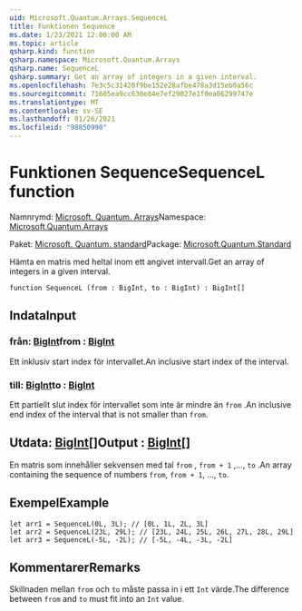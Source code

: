 ```yaml
---
uid: Microsoft.Quantum.Arrays.SequenceL
title: Funktionen Sequence
ms.date: 1/23/2021 12:00:00 AM
ms.topic: article
qsharp.kind: function
qsharp.namespace: Microsoft.Quantum.Arrays
qsharp.name: SequenceL
qsharp.summary: Get an array of integers in a given interval.
ms.openlocfilehash: 7e3c5c31428f9be152e28afbe478a3d15eb0a56c
ms.sourcegitcommit: 71605ea9cc630e84e7ef29027e1f0ea06299747e
ms.translationtype: MT
ms.contentlocale: sv-SE
ms.lasthandoff: 01/26/2021
ms.locfileid: "98850990"
---
```

# <a name="sequencel-function"></a><span data-ttu-id="47d5e-102">Funktionen Sequence</span><span class="sxs-lookup"><span data-stu-id="47d5e-102">SequenceL function</span></span>

<span data-ttu-id="47d5e-103">Namnrymd: [Microsoft. Quantum. Arrays](xref:Microsoft.Quantum.Arrays)</span><span class="sxs-lookup"><span data-stu-id="47d5e-103">Namespace: [Microsoft.Quantum.Arrays](xref:Microsoft.Quantum.Arrays)</span></span>

<span data-ttu-id="47d5e-104">Paket: [Microsoft. Quantum. standard](https://nuget.org/packages/Microsoft.Quantum.Standard)</span><span class="sxs-lookup"><span data-stu-id="47d5e-104">Package: [Microsoft.Quantum.Standard](https://nuget.org/packages/Microsoft.Quantum.Standard)</span></span>


<span data-ttu-id="47d5e-105">Hämta en matris med heltal inom ett angivet intervall.</span><span class="sxs-lookup"><span data-stu-id="47d5e-105">Get an array of integers in a given interval.</span></span>

```qsharp
function SequenceL (from : BigInt, to : BigInt) : BigInt[]
```


## <a name="input"></a><span data-ttu-id="47d5e-106">Indata</span><span class="sxs-lookup"><span data-stu-id="47d5e-106">Input</span></span>

### <a name="from--bigint"></a><span data-ttu-id="47d5e-107">från: [BigInt](xref:microsoft.quantum.lang-ref.bigint)</span><span class="sxs-lookup"><span data-stu-id="47d5e-107">from : [BigInt](xref:microsoft.quantum.lang-ref.bigint)</span></span>

<span data-ttu-id="47d5e-108">Ett inklusiv start index för intervallet.</span><span class="sxs-lookup"><span data-stu-id="47d5e-108">An inclusive start index of the interval.</span></span>


### <a name="to--bigint"></a><span data-ttu-id="47d5e-109">till: [BigInt](xref:microsoft.quantum.lang-ref.bigint)</span><span class="sxs-lookup"><span data-stu-id="47d5e-109">to : [BigInt](xref:microsoft.quantum.lang-ref.bigint)</span></span>

<span data-ttu-id="47d5e-110">Ett partiellt slut index för intervallet som inte är mindre än `from` .</span><span class="sxs-lookup"><span data-stu-id="47d5e-110">An inclusive end index of the interval that is not smaller than `from`.</span></span>



## <a name="output--bigint"></a><span data-ttu-id="47d5e-111">Utdata: [BigInt](xref:microsoft.quantum.lang-ref.bigint)[]</span><span class="sxs-lookup"><span data-stu-id="47d5e-111">Output : [BigInt](xref:microsoft.quantum.lang-ref.bigint)[]</span></span>

<span data-ttu-id="47d5e-112">En matris som innehåller sekvensen med tal `from` , `from + 1` ,..., `to` .</span><span class="sxs-lookup"><span data-stu-id="47d5e-112">An array containing the sequence of numbers `from`, `from + 1`, ..., `to`.</span></span>

## <a name="example"></a><span data-ttu-id="47d5e-113">Exempel</span><span class="sxs-lookup"><span data-stu-id="47d5e-113">Example</span></span>

```qsharp
let arr1 = SequenceL(0L, 3L); // [0L, 1L, 2L, 3L]
let arr2 = SequenceL(23L, 29L); // [23L, 24L, 25L, 26L, 27L, 28L, 29L]
let arr3 = SequenceL(-5L, -2L); // [-5L, -4L, -3L, -2L]
```

## <a name="remarks"></a><span data-ttu-id="47d5e-114">Kommentarer</span><span class="sxs-lookup"><span data-stu-id="47d5e-114">Remarks</span></span>

<span data-ttu-id="47d5e-115">Skillnaden mellan `from` och `to` måste passa in i ett `Int` värde.</span><span class="sxs-lookup"><span data-stu-id="47d5e-115">The difference between `from` and `to` must fit into an `Int` value.</span></span>